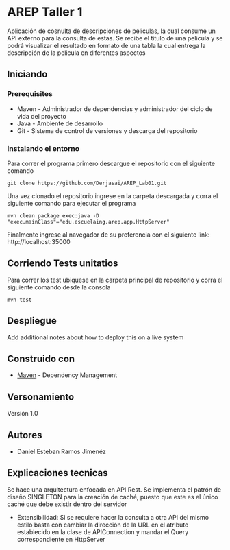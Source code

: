 # AREP Taller 1

Aplicación de cosnulta de descripciones de peliculas, la cual consume un API externo para la consulta de estas. Se recibe el titulo de una pelicula y se podrá visualizar el resultado en formato de una tabla la cual entrega la descripción de la pelicula en diferentes aspectos

## Iniciando

### Prerequisites

- Maven - Administrador de dependencias y administrador del ciclo de vida del proyecto
- Java - Ambiente de desarrollo
-  Git - Sistema de control de versiones y descarga del repositorio

### Instalando el entorno

Para correr el programa primero descargue el repositorio con el siguiente comando
```
git clone https://github.com/Derjasai/AREP_Lab01.git
```

Una vez clonado el repositorio ingrese en la carpeta descargada y corra el siguiente comando para ejecutar el programa

```
mvn clean package exec:java -D "exec.mainClass"="edu.escuelaing.arep.app.HttpServer"
```

Finalmente ingrese al navegador de su preferencia con el siguiente link:
http://localhost:35000


## Corriendo Tests unitatios

Para correr los test ubiquese en la carpeta principal de repositorio y corra el siguiente comando desde la consola

```
mvn test
```

## Despliegue

Add additional notes about how to deploy this on a live system

## Construido con

* [Maven](https://maven.apache.org/) - Dependency Management

## Versonamiento

Versión 1.0

## Autores

* Daniel Esteban Ramos Jimenéz

## Explicaciones tecnicas

Se hace una arquitectura enfocada en API Rest. Se implementa el patrón de diseño SINGLETON para la creación de caché, puesto que este es el único caché que debe existir dentro del servidor

- Extensibilidad: Si se requiere hacer  la consulta a otra API del mismo estilo basta con cambiar la dirección de la URL en el atributo establecido en la clase de APIConnection y mandar el Query correspondiente en HttpServer
